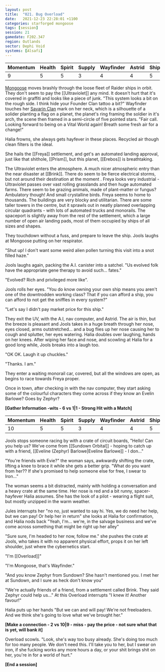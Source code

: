 ```yaml
---
layout: post
title:  "021. Bug Overload"
date:   2021-12-23 22:28:01 +1100
categories: starforged mongoose
tags: [session]
session: 21
gamedate: F202.347
region: Outlands
sector: Dephi Void
systems: [Alsafi]
---
```


| Momentum | Health | Spirit | Supply | Wayfinder | Astrid | Ship |
|---------|--------|--------|--------|-----------|--------|-----|
| 9 | 5 | 5 | 3 | 4 | 4 | 5 |

[Mongoose](/mongoose) moves brashly through the loose fleet of Raider ships in orbit. They don't seem to pay the [[Ultraviolet]] any mind. It doesn't hurt that it's covered in graffiti and looks like a piece of junk. "This system looks a bit on the rough side. I think hide your Founder Clan tattoo a bit?"
Wayfinder touches her [Savarin Clan](/factions/savarin_clan) mark on her neck, which is a silhouette of a solider planting a flag on a planet, the planet's ring framing the soldier in it's arch, the scene then framed in a semi-circle of five pointed stars. "Fair call. Looking forward to being on a Vital World again! Breath some fresh air for a change!"

Halia frowns, she always gets hayfever in these places. Recycled air though clean filters is the ideal.

She hails the [[Freya]] settlement, and get's an automated landing approval, just like that shithole, [[Prism]], but this planet, [[Erebos]] is breathtaking.

The Ultraviolet enters the atmosphere. A much nicer atmospheric entry than the near disaster at [[Brink]]. There do seem to be fierce electrical storms, but not around their destination at the moment . Freya looks very industrial - Ultraviolet passes over vast rolling grasslands and then huge automated farms. There seem to be grazing animals, made of plant-matter or fungus? Ambulatory though! And small crystalline birds. Freya seems to home to thousands. The buildings are very blocky and utilitarian. There are some taller towers in the centre, but it sprawls out in neatly planned overlapping circular quadrants - with lots of automated trucks and monorails. The spaceport is slightly away from the rest of the settlement, which a large number of open air landing pads, most of them occupied by ships of all sizes and shapes. 

They touchdown without a fuss, and prepare to leave the ship. Jools laughs at Mongoose putting on her respirator.

"Shut up! I don't want some weird alien pollen turning this visit into a snot filled haze."

Jools laughs again, packing the A.I. canister into a satchel. "Us evolved folk have the appropriate gene therapy to avoid such... fates."

"Evolved? Rich and privileged more like". 

Jools rolls her eyes. "You do know owning your own ship means you aren't one of the downtrodden working class? That if you can afford a ship, you can afford to not get the sniffles in every system?"

"Let's say I didn't pay market price for this ship."

They exit the UV, with the A.I, nav computer, and Astrid. The air is thin, but the breeze is pleasant and Jools takes in a huge breath through her nose, eyes closed, arms outstretched... and a bug flies up her nose causing her to cough and splutter, her eyes watering. Halia doubles over laughing, hands on her knees. After wiping her face and nose, and scowling at Halia for a good long while, Jools breaks into a laugh too.

"OK OK. Laugh it up chuckles."

"Thanks. I am."

They enter a waiting monorail car, covered, but all the windows are open, as begins to race towards Freya proper.

Once in town, after checking in with the nav computer, they start asking some of the colourful characters they come across if they know an Evelin Barlowe? Goes by Zephyr?

**[Gather Information -wits - 6 vs 1|1 - Strong Hit with a Match]**

Momentum | Health | Spirit | Supply | Wayfinder | Astrid | Ship
---------|--------|--------|--------|-----------|--------|-----
10 | 5 | 5 | 3 | 4 | 4 | 5

Jools stops someone racing by with a crate of circuit boards, "Hello! Can you help us? We've come from [[Sundown Orbital]] - hoping to catch up with a friend, [[Eveline (Zephyr) Barlowe|Eveline Barlowe]] - I don..."

"You're friends with Evie?" the woman says, awkwardly shifting the crate, lifting a knee to brace it while she gets a better grip. "What do you want from her?? If she's promised to help someone else for free,  I swear to Iron..."

The woman seems a bit distracted, mainly with holding a conversation and a heavy crate at the same time. Her nose is red and a bit runny, spacer-hayfever Halia assumes. She has the look of a pilot - wearing a flight suit, but mostly unzipped in the warm weather.

Jules interrupts her "no no, just wanted to say hi. Yes, we do need her help, but we can pay! Or help her in return" she looks at Halia for confirmation, and Halia nods back "Yeah, I'm... we're,  in the salvage business and we've come across something that might be right up her alley"

"Sure sure, I'm headed to her now, follow me." she pushes the crate at Jools, who takes it with no apparent physical effort, props it on her left shoulder, just where the cybernetics start.

"I'm [[Overload]]"

"I'm Mongoose, that's Wayfinder."

"And you know Zephyr from Sundown? She hasn't mentioned you. I met her at Sundown, and I sure as heck don't know you"

"We're actually friends of a friend, from a settlement called Brink. They said Zephyr could help us..." At this Overload interrupts "I knew it! Another favour!"

Halia puts up her hands "But we can and will pay! We're not freeloaders. And we think she's going to love what we've brought her."

**[Make a connection - 2 vs 10|9 - miss - pay the price - not sure what that is yet, will bank it]**

Overload scowls. "Look, she's way too busy already. She's doing too much for too many people. We don't need this. I'll take you to her, but I swear on iron, if she fucking works any more hours a day, or your shit brings shit on her, you're in for a world of hurt."

**[End a session]**


